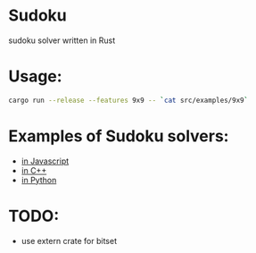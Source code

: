 # Sudoku
sudoku solver written in Rust

# Usage:
```bash
cargo run --release --features 9x9 -- `cat src/examples/9x9`
```

# Examples of Sudoku solvers:
* [in Javascript](https://github.com/philippemilink/SudokuSolver)
* [in C++](https://youtu.be/VPVtlODPdPY)
* [in Python](https://youtu.be/G_UYXzGuqvM)

# TODO:
* use extern crate for bitset